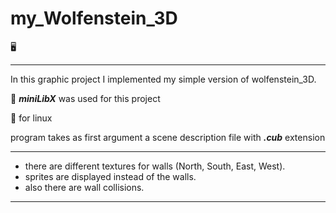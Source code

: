 # my_Wolfenstein_3D
:desktop_computer:
____
In this graphic project I implemented my simple version of wolfenstein_3D.

:beginner: ***miniLibX*** was used for this project

:beginner: for linux

program takes as first argument a scene description file with ***.cub*** extension
____
- there are different textures for walls (North, South, East, West).
- sprites are displayed instead of the walls.
- also there are wall collisions.
____
